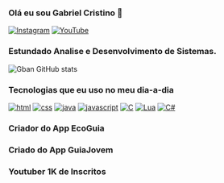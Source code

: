 
### Olá eu sou Gabriel Cristino 🥋

[![Instagram](https://img.shields.io/badge/Instagram-E4405F?style=for-the-badge&logo=instagram&logoColor=white)](https://www.instagram.com/rei_gabriel.cr)
[![YouTube](https://img.shields.io/badge/YouTube-FF0000?style=for-the-badge&logo=youtube&logoColor=white)](www.youtube.com/@gbanndream)

### Estundado Analise e Desenvolvimento de Sistemas.


![Gban GitHub stats](https://github-readme-stats.vercel.app/api?username=Gban01&show_icons=true&theme=dracula)

### Tecnologias que eu uso no meu dia-a-dia

[![html](https://img.shields.io/badge/HTML-239120?style=for-the-badge&logo=html5&logoColor=white)]()
[![css](https://img.shields.io/badge/CSS-239120?&style=for-the-badge&logo=css3&logoColor=white)]()
[![java](https://img.shields.io/badge/Java-ED8B00?style=for-the-badge&logo=openjdk&logoColor=white)]()
[![javascript](https://img.shields.io/badge/JavaScript-323330?style=for-the-badge&logo=javascript&logoColor=F7DF1E)]()
[![C](https://img.shields.io/badge/C-00599C?style=for-the-badge&logo=c&logoColor=white)]()
[![Lua](https://img.shields.io/badge/Lua-2C2D72?style=for-the-badge&logo=lua&logoColor=white)]()
[![C#](https://img.shields.io/badge/C%23-239120?style=for-the-badge&logo=c-sharp&logoColor=white)]()

### Criador do App EcoGuia

### Criado do App GuiaJovem


### Youtuber 1K de Inscritos



